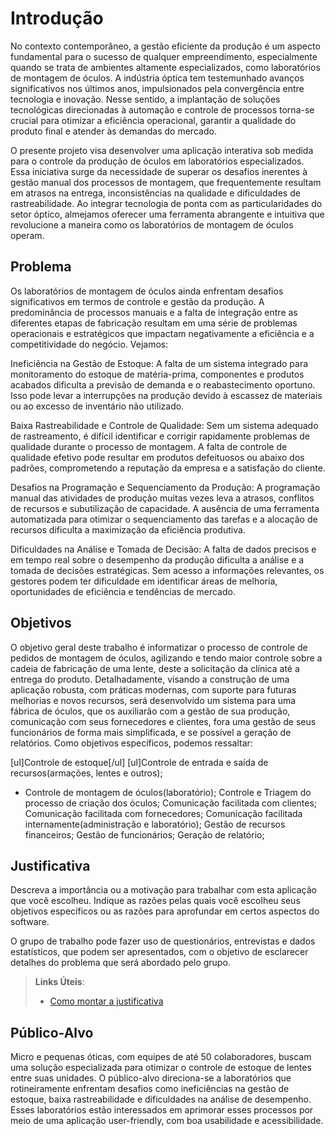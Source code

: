# Introdução

No contexto contemporâneo, a gestão eficiente da produção é um aspecto fundamental para o sucesso de qualquer empreendimento, especialmente quando se trata de ambientes altamente especializados, como laboratórios de montagem de óculos. A indústria óptica tem testemunhado avanços significativos nos últimos anos, impulsionados pela convergência entre tecnologia e inovação. Nesse sentido, a implantação de soluções tecnológicas direcionadas à automação e controle de processos torna-se crucial para otimizar a eficiência operacional, garantir a qualidade do produto final e atender às demandas do mercado.

O presente projeto visa desenvolver uma aplicação interativa sob medida para o controle da produção de óculos em laboratórios especializados. Essa iniciativa surge da necessidade de superar os desafios inerentes à gestão manual dos processos de montagem, que frequentemente resultam em atrasos na entrega, inconsistências na qualidade e dificuldades de rastreabilidade. Ao integrar tecnologia de ponta com as particularidades do setor óptico, almejamos oferecer uma ferramenta abrangente e intuitiva que revolucione a maneira como os laboratórios de montagem de óculos operam.


## Problema
Os laboratórios de montagem de óculos ainda enfrentam desafios significativos em termos de controle e gestão da produção. A predominância de processos manuais e a falta de integração entre as diferentes etapas de fabricação resultam em uma série de problemas operacionais e estratégicos que impactam negativamente a eficiência e a competitividade do negócio. Vejamos:

Ineficiência na Gestão de Estoque: A falta de um sistema integrado para monitoramento do estoque de matéria-prima, componentes e produtos acabados dificulta a previsão de demanda e o reabastecimento oportuno. Isso pode levar a interrupções na produção devido à escassez de materiais ou ao excesso de inventário não utilizado.

Baixa Rastreabilidade e Controle de Qualidade: Sem um sistema adequado de rastreamento, é difícil identificar e corrigir rapidamente problemas de qualidade durante o processo de montagem. A falta de controle de qualidade efetivo pode resultar em produtos defeituosos ou abaixo dos padrões, comprometendo a reputação da empresa e a satisfação do cliente.

Desafios na Programação e Sequenciamento da Produção: A programação manual das atividades de produção muitas vezes leva a atrasos, conflitos de recursos e subutilização de capacidade. A ausência de uma ferramenta automatizada para otimizar o sequenciamento das tarefas e a alocação de recursos dificulta a maximização da eficiência produtiva.

Dificuldades na Análise e Tomada de Decisão: A falta de dados precisos e em tempo real sobre o desempenho da produção dificulta a análise e a tomada de decisões estratégicas. Sem acesso a informações relevantes, os gestores podem ter dificuldade em identificar áreas de melhoria, oportunidades de eficiência e tendências de mercado.

## Objetivos

O objetivo geral deste trabalho é informatizar o processo de controle de pedidos de montagem de óculos, agilizando e tendo maior controle sobre a cadeia de fabricação de uma lente, deste a solicitação da clínica até a entrega do produto. Detalhadamente, visando a construção de uma aplicação robusta, com práticas modernas, com suporte para futuras melhorias e novos recursos, será desenvolvido um sistema para uma fábrica de óculos, que os auxiliarão com a gestão de sua produção, comunicação com seus fornecedores e clientes, fora uma gestão de seus funcionários de forma mais simplificada, e se possível a geração de relatórios.
Como objetivos específicos, podemos ressaltar:

 [ul]Controle de estoque[/ul]
 [ul]Controle de entrada e saída de recursos(armações, lentes e outros);
- Controle de montagem de óculos(laboratório);
Controle e Triagem do processo de criação dos óculos;
Comunicação facilitada com clientes;
Comunicação facilitada com fornecedores;
Comunicação facilitada internamente(administração e laboratório);
Gestão de recursos financeiros;
Gestão de funcionários;
Geração de relatório;


## Justificativa

Descreva a importância ou a motivação para trabalhar com esta aplicação que você escolheu. Indique as razões pelas quais você escolheu seus objetivos específicos ou as razões para aprofundar em certos aspectos do software.

O grupo de trabalho pode fazer uso de questionários, entrevistas e dados estatísticos, que podem ser apresentados, com o objetivo de esclarecer detalhes do problema que será abordado pelo grupo.

> **Links Úteis**:
> - [Como montar a justificativa](https://guiadamonografia.com.br/como-montar-justificativa-do-tcc/)

## Público-Alvo

Micro e pequenas óticas, com equipes de até 50 colaboradores, buscam uma solução especializada para otimizar o controle de estoque de lentes entre suas unidades. O público-alvo direciona-se a laboratórios que rotineiramente enfrentam desafios como ineficiências na gestão de estoque, baixa rastreabilidade e dificuldades na análise de desempenho. Esses laboratórios estão interessados em aprimorar esses processos por meio de uma aplicação user-friendly, com boa usabilidade e acessibilidade.

